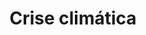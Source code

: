 ---
title: Crise climática
categoria: true
subcategorias:
  - Achegamento ao comunismo
  - Cibercomunismo
  - Filosofía marxista
  - A revolución rusa
---